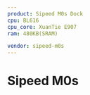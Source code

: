 ```yaml
---
product: Sipeed M0s Dock
cpu: BL616
cpu_core: XuanTie E907
ram: 480KB(SRAM)

vendor: sipeed-m0s
---
```


# Sipeed M0s

